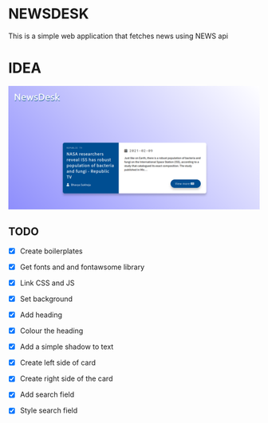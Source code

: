 # NEWSDESK

This is a simple web application that fetches news using NEWS api

# IDEA
![screenshot](./screenshot.png)

## TODO
- [x] Create boilerplates

- [x] Get fonts and and fontawsome library

- [x] Link CSS and JS

- [x] Set background

- [x] Add heading

- [x] Colour the heading

- [x] Add a simple shadow to text

- [x] Create left side of card

- [x] Create right side of the card

- [x] Add search field

- [x] Style search field
 